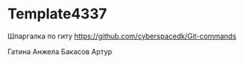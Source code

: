 # Template4337
Шпаргалка по гиту https://github.com/cyberspacedk/Git-commands

Гатина Анжела
Бакасов Артур
